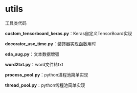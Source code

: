 # utils
工具类代码

**custom_tensorboard_keras.py**：Keras自定义TensorBoard实现

**decorator_use_time.py**：装饰器实现函数用时

**eda_aug.py**：文本数据增强

**word2txt.py**：word文件转txt

**process_pool.py**：python进程池简单实现

**thread_pool.py**：python线程池简单实现
